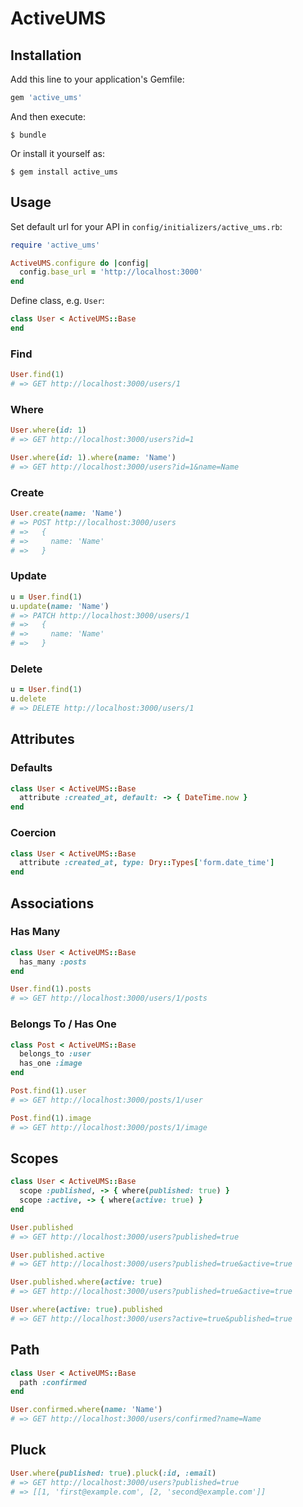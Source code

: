 # ActiveUMS

## Installation

Add this line to your application's Gemfile:

```ruby
gem 'active_ums'
```

And then execute:

    $ bundle

Or install it yourself as:

    $ gem install active_ums

## Usage

Set default url for your API in `config/initializers/active_ums.rb`:

```ruby
require 'active_ums'

ActiveUMS.configure do |config|
  config.base_url = 'http://localhost:3000'
end
```

Define class, e.g. `User`:

```ruby
class User < ActiveUMS::Base
end
```

### Find

```ruby
User.find(1)
# => GET http://localhost:3000/users/1
```

### Where

```ruby
User.where(id: 1)
# => GET http://localhost:3000/users?id=1

User.where(id: 1).where(name: 'Name')
# => GET http://localhost:3000/users?id=1&name=Name
```

### Create

```ruby
User.create(name: 'Name')
# => POST http://localhost:3000/users
# =>   {
# =>     name: 'Name'
# =>   }
```

### Update

```ruby
u = User.find(1)
u.update(name: 'Name')
# => PATCH http://localhost:3000/users/1
# =>   {
# =>     name: 'Name'
# =>   }
```

### Delete

```ruby
u = User.find(1)
u.delete
# => DELETE http://localhost:3000/users/1
```

## Attributes

### Defaults

```ruby
class User < ActiveUMS::Base
  attribute :created_at, default: -> { DateTime.now }
end
```

### Coercion

```ruby
class User < ActiveUMS::Base
  attribute :created_at, type: Dry::Types['form.date_time']
end
```

## Associations

### Has Many

```ruby
class User < ActiveUMS::Base
  has_many :posts
end

User.find(1).posts
# => GET http://localhost:3000/users/1/posts
```

### Belongs To / Has One

```ruby
class Post < ActiveUMS::Base
  belongs_to :user
  has_one :image
end

Post.find(1).user
# => GET http://localhost:3000/posts/1/user

Post.find(1).image
# => GET http://localhost:3000/posts/1/image
```

## Scopes

```ruby
class User < ActiveUMS::Base
  scope :published, -> { where(published: true) }
  scope :active, -> { where(active: true) }
end

User.published
# => GET http://localhost:3000/users?published=true

User.published.active
# => GET http://localhost:3000/users?published=true&active=true

User.published.where(active: true)
# => GET http://localhost:3000/users?published=true&active=true

User.where(active: true).published
# => GET http://localhost:3000/users?active=true&published=true
```

## Path

```ruby
class User < ActiveUMS::Base
  path :confirmed
end

User.confirmed.where(name: 'Name')
# => GET http://localhost:3000/users/confirmed?name=Name
```

## Pluck

```ruby
User.where(published: true).pluck(:id, :email)
# => GET http://localhost:3000/users?published=true
# => [[1, 'first@example.com', [2, 'second@example.com']]
```
